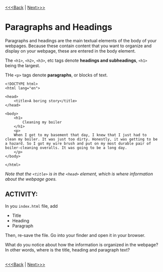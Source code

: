 [<<<Back](elements.md) | [Next>>>](links.md)

# Paragraphs and Headings

Paragraphs and headings are the main textual elements of the body of your webpages. Because these contain content that you want to organize and display on your webpage, these are entered in the body element. 

The `<h1>`, `<h2>`, `<h3>`, etc tags denote **headings and subheadings**, `<h1>` being the largest.

THe `<p>` tags denote **paragraphs**, or blocks of text.

```
<!DOCTYPE html>
<html lang="en">

<head>
	<title>A boring story</title>
</head>

<body>
	<h1>
		Cleaning my boiler
	</h1>
	<p>
	When I got to my basement that day, I knew that I just had to clean my boiler. It was just too dirty. Honestly, it was getting to be a hazard. So I got my wire brush and put on my most durable pair of boiler-cleaning overalls. It was going to be a long day.
	</p>
</body>

</html>
```

*Note that the `<title>` is in the `<head>` element, which is where information about the webpage goes.* 

## ACTIVITY:
In you `index.html` file, add
<ul>
	<li> Title </li>
	<li> Heading </li>
	<li> Paragraph </li> 
</ul>
Then, re-save the file. Go into your finder and open it in your browser.

What do you notice about how the information is organized in the webpage? In other words, where is the title, heading and paragraph text?
<br/>
<br/>

[<<<Back](elements.md) | [Next>>>](links.md)